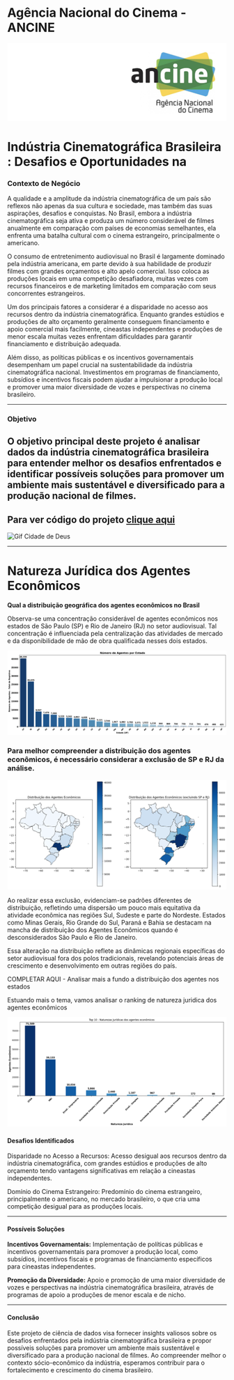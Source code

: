 # Agência Nacional do Cinema - ANCINE

![ANCINE](img/logo_ancine.jpg)

# Indústria Cinematográfica Brasileira : Desafios e Oportunidades na 

### **Contexto de Negócio**

A qualidade e a amplitude da indústria cinematográfica de um país são reflexos não apenas da sua cultura e sociedade, mas também das suas aspirações, desafios e conquistas. No Brasil, embora a indústria cinematográfica seja ativa e produza um número considerável de filmes anualmente em comparação com países de economias semelhantes, ela enfrenta uma batalha cultural com o cinema estrangeiro, principalmente o americano.

O consumo de entretenimento audiovisual no Brasil é largamente dominado pela indústria americana, em parte devido à sua habilidade de produzir filmes com grandes orçamentos e alto apelo comercial. Isso coloca as produções locais em uma competição desafiadora, muitas vezes com recursos financeiros e de marketing limitados em comparação com seus concorrentes estrangeiros.

Um dos principais fatores a considerar é a disparidade no acesso aos recursos dentro da indústria cinematográfica. Enquanto grandes estúdios e produções de alto orçamento geralmente conseguem financiamento e apoio comercial mais facilmente, cineastas independentes e produções de menor escala muitas vezes enfrentam dificuldades para garantir financiamento e distribuição adequada.

Além disso, as políticas públicas e os incentivos governamentais desempenham um papel crucial na sustentabilidade da indústria cinematográfica nacional. Investimentos em programas de financiamento, subsídios e incentivos fiscais podem ajudar a impulsionar a produção local e promover uma maior diversidade de vozes e perspectivas no cinema brasileiro.

___

### **Objetivo**  

O objetivo principal deste projeto é analisar dados da indústria cinematográfica brasileira para entender melhor os desafios enfrentados e identificar possíveis soluções para promover um ambiente mais sustentável e diversificado para a produção nacional de filmes.
---

Para ver código do projeto [clique aqui](Notebook_Novo.ipynb)
---

![Gif Cidade de Deus](img\gif_central_do_brasil.webp)

---

# Natureza Jurídica dos Agentes Econômicos

**Qual a distribuição geográfica dos agentes econômicos no Brasil**

Observa-se uma concentração considerável de agentes econômicos nos estados de São Paulo (SP) e Rio de Janeiro (RJ) no setor audiovisual. Tal concentração é influenciada pela centralização das atividades de mercado e da disponibilidade de mão de obra qualificada nesses dois estados.

![Contagem de Agentes Econômicos por Estado](img\natureza_juridica_contagem_estados.png)


### Para melhor compreender a distribuição dos agentes econômicos, é necessário considerar a exclusão de SP e RJ da análise. 

![Distribuição dos Agentes Econômicos por Estado](img\natureza_juridica_distribuicao_estados.png)

Ao realizar essa exclusão, evidenciam-se padrões diferentes de distribuição, refletindo uma dispersão um pouco mais equitativa da atividade econômica nas regiões Sul, Sudeste e parte do Nordeste. Estados como Minas Gerais, Rio Grande do Sul, Paraná e Bahia se destacam na mancha de distribuição dos Agentes Econômicos quando é desconsiderados São Paulo e Rio de Janeiro. 

Essa alteração na distribuição reflete as dinâmicas regionais específicas do setor audiovisual fora dos polos tradicionais, revelando potenciais áreas de crescimento e desenvolvimento em outras regiões do país.

COMPLETAR AQUI - Analisar mais a fundo a distribuição dos agentes nos estados

Estuando mais o tema, vamos analisar o ranking de natureza juridica dos agentes econômicos

![Contagem de Natureza Jurídica](img\natureza_juridica_contagem_atividades.png)


#### **Desafios Identificados**  

Disparidade no Acesso a Recursos: Acesso desigual aos recursos dentro da indústria cinematográfica, com grandes estúdios e produções de alto orçamento tendo vantagens significativas em relação a cineastas independentes.

Domínio do Cinema Estrangeiro: Predomínio do cinema estrangeiro, principalmente o americano, no mercado brasileiro, o que cria uma competição desigual para as produções locais.

---

#### **Possíveis Soluções**  

**Incentivos Governamentais:** Implementação de políticas públicas e incentivos governamentais para promover a produção local, como subsídios, incentivos fiscais e programas de financiamento específicos para cineastas independentes.

**Promoção da Diversidade:** Apoio e promoção de uma maior diversidade de vozes e perspectivas na indústria cinematográfica brasileira, através de programas de apoio a produções de menor escala e de nicho.

---


#### **Conclusão**  

Este projeto de ciência de dados visa fornecer insights valiosos sobre os desafios enfrentados pela indústria cinematográfica brasileira e propor possíveis soluções para promover um ambiente mais sustentável e diversificado para a produção nacional de filmes. Ao compreender melhor o contexto sócio-econômico da indústria, esperamos contribuir para o fortalecimento e crescimento do cinema brasileiro.

